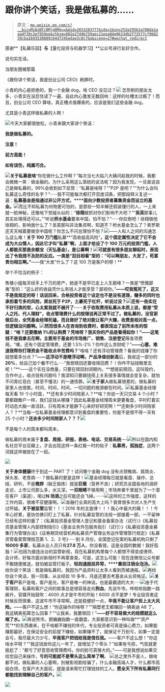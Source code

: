 # 跟你讲个笑话，我是做私募的……

> 原文：[`mp.weixin.qq.com/s?__biz=MzAxNTc0Mjg0Mg==&mid=2653283777&idx=1&sn=252e295b1a788da1aaadf39c2ef959ee&chksm=802e27d4b759aec21eea84e0633db2f73577cf968239cba1b93538609c64d7245edae3c0c7ba&scene=27#wechat_redirect`](http://mp.weixin.qq.com/s?__biz=MzAxNTc0Mjg0Mg==&mid=2653283777&idx=1&sn=252e295b1a788da1aaadf39c2ef959ee&chksm=802e27d4b759aec21eea84e0633db2f73577cf968239cba1b93538609c64d7245edae3c0c7ba&scene=27#wechat_redirect)

感谢**【私募乐园】**与**【量化投资与机器学习】**公众号进行友好合作。

说句实在话，

当朋友圈被那篇

《跟你讲个笑话，我是创业公司 CEO》刷屏时，

小青的内心是拒绝的，我一个金融 dog，啥 CEO 没见过？![](img/d4f52d7b564cb106c87793b6e12bdcf0.png)
怎奈刷的朋友太多，小青实在没忍住读了一遍，自此内心激发无数回响：这样的吐槽太过瘾了！而且，创业公司 CEO 算啥，真正槽点值爆表的，应该是我们这些金融 dog，

尤其是小青这样做私募的人啊！

![](img/e081d1fc48286943a53ff82d3289c8e3.png)今天大家都很放松，小青来跟大家讲个笑话：

**我是做私募的。**

**注意！**

**前方高能！**

**如有误伤，纯属巧合。**

![](img/0f3b06f8307bd4cf87bb010d05ce2498.png)**关于私募是啥**“你在做什么工作啊？”每次当七大姑八大姨问起我的时候，我都会微微一笑：做金融的。为什么采用这么笼统的说法呢？因为我发现，一旦直说自己是做私募的，99%会收到如下反馈：“私募是啥呀？”“P2P 是吧？”“为什么会叫私募这么奇怪的名字？”······我不可能每次都打开百度词条，把那段释义复述一遍：**私募基金是指通过非公开方式，****面向少数投资者募集资金而设立的基金。**![](img/3bcedafdbb226b6134069d1d79454630.png)而比不知私募为何物更可怕的，是那些一知半解还假装懂行的人，一上来就一脸神秘，还像地下党碰头似的：“**徐翔**被抓对你们影响不大吧？”“**吴英**那事儿其实处理得还可以。”“听说**桥水基金**要来中国，怕不怕？”······你拉倒吧！徐翔做他徐翔的，影响我什么了？吴英那叫非法集资啊，知道不？桥水基金怎么了？索罗斯还天天喊着要做空中国呢？你怎么不问总理怕不怕？![](img/fbf5e740fa47fc48cde78a1c6889f976.png)——人和人之间的沟通怎么这么难！**关于 100 万门槛**私募**“高收益高风险”**，这个固定属性决定了它不会成为大众情人，因此它才叫“私募”啊，上面才给设了个 100 万元的投资门槛，人人都能买那是余额宝（天弘基金），是公募啊！![](img/cb9b55e124a3f7866809569510147f65.png)可就是有很多朋友聊起时，表现出了令我措不及防的反应。一类是“刮目相看”型的：“可以啊朋友，大发了，苟富贵勿相忘啊。”**——我“大发”什么了？这 100 万是客户的呀！**

举个不恰当的例子：

售楼小姐每天经手上千万的房产，她是不是早已走上人生巅峰？一类是“愤慨鄙夷”型的：“这么好的收益凭什么有钱人才能享受？鄙视你。”**——哎我冤死了，这又不是我规定的呀！**话说回来，合格投资者这个设定也不是没有道理，赚多的同时也承担着亏多的风险，**屌丝死于 P2P，土豪死于杠杆，**听说过没？![](img/e66a35beff265f07e0f94f66e43e0d16.png)还有一些实在不好归类的型，心太累我就不展开了······**关于收取费用**私募从本质上说，都是**“受人之托、代人理财”**，收点管理费什么的按理说再正常不过了。做私募的，没官家做后台，全凭基金经理死磕，而且做好了绝对能让客户大赚，收费是相对高一点，但逻辑没问题啊。![](img/e1adaa307ef5d1940c99e3fb55a999a2.png)然而很多人在咨询到收费时，都表现出了前所未有的惊疑：“啥？还要缴纳 1%的认购费？凭啥呀？我买你的产品是看得起你！”**——这笔钱不是我拿去花啊，**主要用于**基金的市场推广、销售、注册登记**等各项费用。“噢，还有个固定管理费，还要 1.5%-2%？你咋这么贪财呢？”**——心塞，难道我帮你打理资金不能收点辛苦费吗？**“啥啥？还有浮动管理费？看我的钱赚了你就想着多分点？”**——这浮动不是瞎浮动啊，**产品净值**创新高**后，我收这一部分的**20%**，给自己加个餐不行么·····“我想赎回还要收赎回费？！你咋不钻钱眼里去呢！”**——这个实在没商量，只要在赎回封闭期内，**想提前赎回，这叫毁约，合作中止，收点钱有问题吗？我深知只要跟钱搭上关系很多事情就会变复杂，就怕不问青红皂白（甚至不懂法）的一通怪罪。![](img/dfb6c9207c425734fb594f5c68fc67d7.png)**关于家人**做私募很累的，做私募的家里人也很累。时间，时间，时间，一切问题的根源都在时间。![](img/bc608b0ea8df9e2c9a99ed77bf8ab172.png)私募基金经理每天看 10 个小时盘，**还有多少时间陪家人？**啥？你说一天只交易 4 个小时？要都跟散户一样，我们这钱从哪赚？因此私募基金经理周末更要看盘，平时盯着实时动态大脑一直活跃，只有周末才能静下心来好好研究啊！**还剩多少时间陪家人？？**当每一位私募基金经理都意识到看盘的重要性，你是不是恨不得一天有 25 个小时？**还余多少时间陪家人？？？**![](img/5654a50e317dabb228849afb68db1745.png)

不是每个人的周末都叫周末，

做私募的周末属于**复盘、周报、研报，表格、电话、交易系统····**![](img/add62d6dffe7136fef64a8b042e02010.png)所以在国内知名社交平台豆瓣上，才会出现这样一条红极一时的帖子：**私募男，孤独症**，这两个词就这样被放在了一起。

![](img/801b6693c1d256b5b3d8237859157ddf.png)

**关于身体健康**终于到这一 PART 了！试问哪个金融 dog 没有点颈椎病、肩周炎、掉头发、老胃病·····？做私募的更是这样！![](img/9164747f629747aa1472206fdc9dc285.png)基金经理每日就是看盘、操作、总结、研判，不是**微胖**（缺乏锻炼）就是**巨瘦**（营养不良）；研究员全国各地的调研走访，上市公司那么多，水又深，**一双眼睛**不够用啊；市场奔袭千里就为了一个潜在客户（渠道），喝过**N 场酒**之后可能还会飞掉。·······![](img/fa653494a07b1d9307d102ef3d57c899.png)这样的工作强度，这样的工作内容，很难不亚健康啊。![](img/51ca3878fdb5dded3626db413b95bc0e.png)金融行业真的高大上吗？我曾很多次对人生产生过怀疑。**关于被监管**监管！！！2016 年的主旋律！！！我心中最大的痛！！！今年心好累，基协仿佛只盯上了私募，针对私募监管的法规一部接着一部，一不留神已经有这样的量了：《私募投资基金管理人登记和基金备案办法（试行）》《私募投资基金管理人内部控制指引》《基金业务外包服务指引（试行）》《私募投资基金募集行为管理办法》《证券期货经营机构私募资产管理业务运作管理暂行规定》《私募资管备案管理规范第 1、2、3 号》······到 8 月份，全国登记在案的私募机构只剩了**16000 多家**，私募从业人员只有**27.8 万人**，你没看错，这是全国的数据！我好孤独！![](img/28d3677e079f29623c26e5e80d0a374d.png)也因为接连出台的监管新规，现在私募机构里每个人都恨不得变成律师、会计师，好每次面对新规时不再蒙查查。可是，这怎么可能！现在连微信公众号都不敢随便推送，就怕被监管打板子。**轻则通报挂异常，****重则注销全泡汤。**![](img/a1bfa3139ac40c1898049d0437568319.png)给你说个笑话：我是做私募的，我因为产品资料让太多人看到而被通报。![](img/92e97d1e604333adf4a09325d3d6fda5.png)再给你说个笑话，我一同事，从业经验 10 多年，月底还要去考基金从业资格证。![](img/92e97d1e604333adf4a09325d3d6fda5.png)**关于客户**客户是电，客户是光，客户是唯一的神话，也是最霸道的大大·····![](img/abe9e2e1f4c0c4a8e12bd6cab2d677da.png)由于代客理财，私募和客户之间的故事总是很容易走向**狗血**。先说牛市。哗啦啦指数一路飙升，官媒开始鼓吹：4000 点才是牛市的开始！6000 点不是梦！专业投资者这时候反而慎重，这波牛市不寻常啊，还是稳健好一点，**毕竟不能让客户担上太大风险。**——客户不这么想！“你这操作的啥呀？”“隔壁老王都赚回一辆奥迪 A8 了，我这辆奥拓算怎么回事？”“让我来，我要赎回！”**——好不容易做大的规模就这么缩了水。**![](img/5a130f15269949fc23d0cfa1fa0850b8.png)再说熊市。颤巍巍指数一直磨盘，大家都意识到一种叫做**“资产荒”**的东西袭来，在干啥都不赚钱的年代，专业投资者可真是操心费力，如果能赚那最好，在保证安全的前提下赚些，如果赚不了，就保证千万别亏，如果一定是会亏，我尽最大力少亏，**毕竟客户把钱给我是信任我。**——客户不这么想！“你这啥水平呀？”“我这钱放你这儿一年了，就增加了个零头？”如果有亏损，气氛就更尴尬了：“都亏了好意思收管理费吗，你的脸可真够大的。”——可是我想说如果交给您自己来操作，**亏的可能就不是零头这么简单了啊**。 ![](img/1a8e1d80fd56c19ce080693f0a6da0d4.png)总之里外不是人，做啥都不对。做私募的人心塞啊，别被影视剧给骗了，什么金融高端人才，什么都市高级白领，在客户大大面前，就是请来帮忙打理钱财的工人。**愿全天下所有私募同行都能找到理解自己的客户。**![](img/fa6a370daf1e1bc450064de545530248.png)

![](img/abf24f70123d6a3f6ed1603d43c3f984.png)